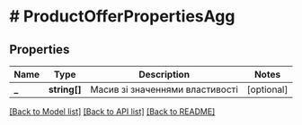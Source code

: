 # # ProductOfferPropertiesAgg

## Properties

Name | Type | Description | Notes
------------ | ------------- | ------------- | -------------
**_** | **string[]** | Масив зі значеннями властивості | [optional]

[[Back to Model list]](../../README.md#models) [[Back to API list]](../../README.md#endpoints) [[Back to README]](../../README.md)
